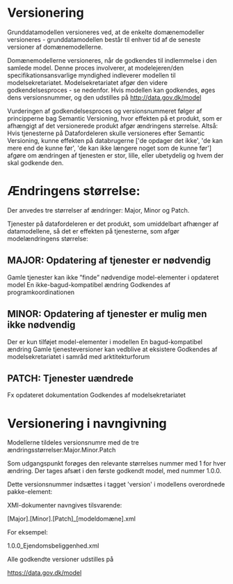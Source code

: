 Versionering
======

Grunddatamodellen versioneres ved, at de enkelte domænemodeller versioneres - grunddatamodellen består til enhver tid af de seneste versioner af domænemodellerne.

Domænemodellerne versioneres, når de godkendes til indlemmelse i den samlede model. Denne proces involverer, at modelejeren/den specifikationsansvarlige myndighed indleverer modellen til modelsekretariatet. Modelsekretariatet afgør den videre godkendelsesproces - se nedenfor. Hvis modellen kan godkendes, øges dens versionsnummer, og den udstilles på http://data.gov.dk/model

Vurderingen af godkendelsesproces og versionsnummeret følger af principperne bag Semantic Versioning, hvor effekten på et produkt, som er afhængigt af det versionerede produkt afgør ændringens størrelse. Altså: Hvis tjenesterne på Datafordeleren skulle versioneres efter Semantic Versioning, kunne effekten på databrugerne ['de opdager det ikke', 'de kan mere end de kunne før', 'de kan ikke længere noget som de kunne før'] afgøre om ændringen af tjenesten er stor, lille, eller ubetydelig og hvem der skal godkende den.

# Ændringens størrelse:

Der anvedes tre størrelser af ændringer: Major, Minor og Patch. 

Tjenester på datafordeleren er det produkt, som umiddelbart afhænger af datamodellene, så det er effekten på tjenesterne, som afgør modelændringens størrelse:

## MAJOR: Opdatering af tjenester er nødvendig 
Gamle tjenester kan ikke ”finde” nødvendige model-elementer i opdateret model
En ikke-bagud-kompatibel ændring
Godkendes af programkoordinationen

## MINOR: Opdatering af tjenester er mulig men ikke nødvendig
Der er kun tilføjet model-elementer i modellen
En bagud-kompatibel ændring
Gamle tjenesteversioner kan vedblive at eksistere
Godkendes af modelsekretariatet i samråd med arktitekturforum

## PATCH: Tjenester uændrede
Fx opdateret dokumentation
Godkendes af modelsekretariatet

# Versionering i navngivning

Modellerne tildeles versionsnumre med de tre ændringsstørrelser:Major.Minor.Patch

Som udgangspunkt forøges den relevante størrelses nummer med 1 for hver ændring. Der tages afsæt i den første godkendt model, med nummer 1.0.0.

Dette versionsnummer indsættes i tagget 'version' i modellens overordnede pakke-element:



XMI-dokumenter navngives tilsvarende:

[Major].[Minor].[Patch]_[modeldomæne].xml

For eksempel:

1.0.0_Ejendomsbeliggenhed.xml

Alle godkendte versioner udstilles på 

https://data.gov.dk/model
